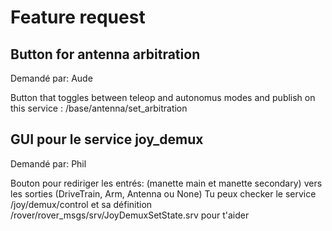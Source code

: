 # Feature request

## Button for antenna arbitration

Demandé par: Aude

Button that toggles between teleop and autonomus modes and publish on this service : /base/antenna/set_arbitration

## GUI pour le service joy_demux

Demandé par: Phil

Bouton pour rediriger les entrés: (manette main et manette secondary) vers les sorties (DriveTrain, Arm, Antenna ou None) Tu peux checker le service /joy/demux/control et sa définition /rover/rover_msgs/srv/JoyDemuxSetState.srv pour t'aider
